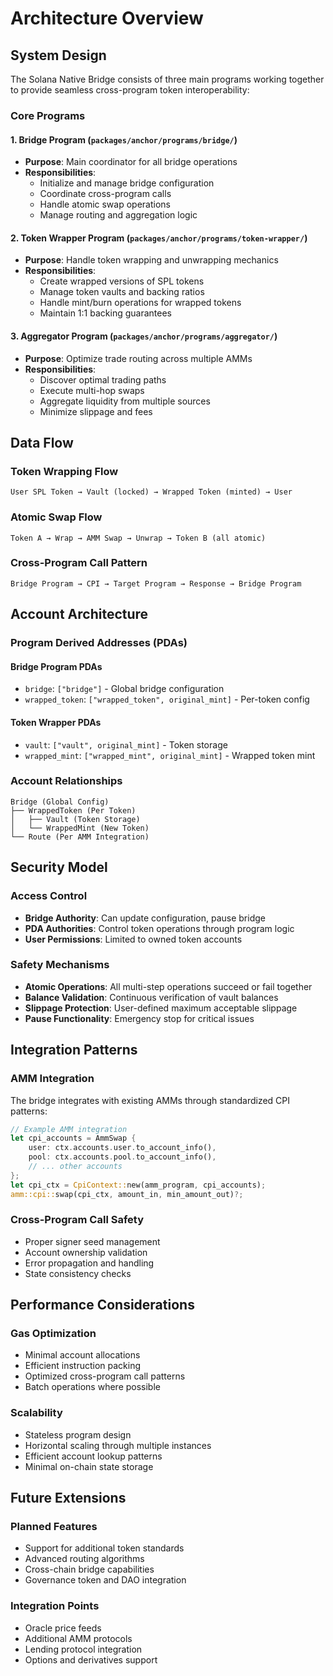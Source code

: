# Architecture Overview

## System Design

The Solana Native Bridge consists of three main programs working together to provide seamless cross-program token interoperability:

### Core Programs

#### 1. Bridge Program (`packages/anchor/programs/bridge/`)
- **Purpose**: Main coordinator for all bridge operations
- **Responsibilities**:
  - Initialize and manage bridge configuration
  - Coordinate cross-program calls
  - Handle atomic swap operations
  - Manage routing and aggregation logic

#### 2. Token Wrapper Program (`packages/anchor/programs/token-wrapper/`)
- **Purpose**: Handle token wrapping and unwrapping mechanics
- **Responsibilities**:
  - Create wrapped versions of SPL tokens
  - Manage token vaults and backing ratios
  - Handle mint/burn operations for wrapped tokens
  - Maintain 1:1 backing guarantees

#### 3. Aggregator Program (`packages/anchor/programs/aggregator/`)
- **Purpose**: Optimize trade routing across multiple AMMs
- **Responsibilities**:
  - Discover optimal trading paths
  - Execute multi-hop swaps
  - Aggregate liquidity from multiple sources
  - Minimize slippage and fees

## Data Flow

### Token Wrapping Flow
```
User SPL Token → Vault (locked) → Wrapped Token (minted) → User
```

### Atomic Swap Flow
```
Token A → Wrap → AMM Swap → Unwrap → Token B (all atomic)
```

### Cross-Program Call Pattern
```
Bridge Program → CPI → Target Program → Response → Bridge Program
```

## Account Architecture

### Program Derived Addresses (PDAs)

#### Bridge Program PDAs
- `bridge`: `["bridge"]` - Global bridge configuration
- `wrapped_token`: `["wrapped_token", original_mint]` - Per-token config

#### Token Wrapper PDAs
- `vault`: `["vault", original_mint]` - Token storage
- `wrapped_mint`: `["wrapped_mint", original_mint]` - Wrapped token mint

### Account Relationships
```
Bridge (Global Config)
├── WrappedToken (Per Token)
│   ├── Vault (Token Storage)
│   └── WrappedMint (New Token)
└── Route (Per AMM Integration)
```

## Security Model

### Access Control
- **Bridge Authority**: Can update configuration, pause bridge
- **PDA Authorities**: Control token operations through program logic
- **User Permissions**: Limited to owned token accounts

### Safety Mechanisms
- **Atomic Operations**: All multi-step operations succeed or fail together
- **Balance Validation**: Continuous verification of vault balances
- **Slippage Protection**: User-defined maximum acceptable slippage
- **Pause Functionality**: Emergency stop for critical issues

## Integration Patterns

### AMM Integration
The bridge integrates with existing AMMs through standardized CPI patterns:

```rust
// Example AMM integration
let cpi_accounts = AmmSwap {
    user: ctx.accounts.user.to_account_info(),
    pool: ctx.accounts.pool.to_account_info(),
    // ... other accounts
};
let cpi_ctx = CpiContext::new(amm_program, cpi_accounts);
amm::cpi::swap(cpi_ctx, amount_in, min_amount_out)?;
```

### Cross-Program Call Safety
- Proper signer seed management
- Account ownership validation
- Error propagation and handling
- State consistency checks

## Performance Considerations

### Gas Optimization
- Minimal account allocations
- Efficient instruction packing
- Optimized cross-program call patterns
- Batch operations where possible

### Scalability
- Stateless program design
- Horizontal scaling through multiple instances
- Efficient account lookup patterns
- Minimal on-chain state storage

## Future Extensions

### Planned Features
- Support for additional token standards
- Advanced routing algorithms
- Cross-chain bridge capabilities
- Governance token and DAO integration

### Integration Points
- Oracle price feeds
- Additional AMM protocols
- Lending protocol integration
- Options and derivatives support
